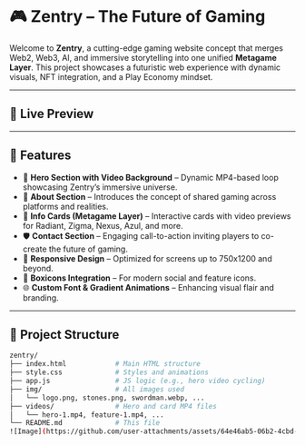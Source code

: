# 🎮 Zentry – The Future of Gaming

Welcome to **Zentry**, a cutting-edge gaming website concept that merges Web2, Web3, AI, and immersive storytelling into one unified **Metagame Layer**. 
This project showcases a futuristic web experience with dynamic visuals, NFT integration, and a Play Economy mindset.

---

## 🚀 Live Preview
---

## 🧩 Features

- 🌌 **Hero Section with Video Background** – Dynamic MP4-based loop showcasing Zentry’s immersive universe.
- 🧠 **About Section** – Introduces the concept of shared gaming across platforms and realities.
- 🔮 **Info Cards (Metagame Layer)** – Interactive cards with video previews for Radiant, Zigma, Nexus, Azul, and more.
- 🛡️ **Contact Section** – Engaging call-to-action inviting players to co-create the future of gaming.
- 🦾 **Responsive Design** – Optimized for screens up to 750x1200 and beyond.
- 🧱 **Boxicons Integration** – For modern social and feature icons.
- 🌐 **Custom Font & Gradient Animations** – Enhancing visual flair and branding.

---

## 📁 Project Structure

```bash
zentry/
├── index.html            # Main HTML structure
├── style.css             # Styles and animations
├── app.js                # JS logic (e.g., hero video cycling)
├── img/                  # All images used
│   └── logo.png, stones.png, swordman.webp, ...
├── videos/               # Hero and card MP4 files
│   └── hero-1.mp4, feature-1.mp4, ...
└── README.md             # This file
![Image](https://github.com/user-attachments/assets/64e46ab5-06b2-4cbd-b750-4a6e98a17eb7)

